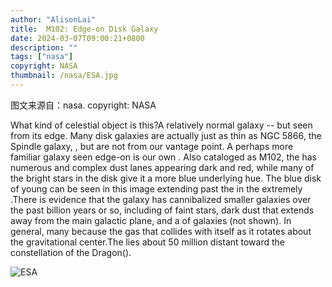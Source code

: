 ```yaml
---
author: "AlisonLai"
title:  M102: Edge-on Disk Galaxy 
date: 2024-03-07T09:00:21+0800
description: ""
tags: ["nasa"]
copyright: NASA
thumbnail: /nasa/ESA.jpg
---
```

图文来源自：nasa.  copyright: NASA

  What kind of celestial object is this?A relatively normal galaxy -- but seen from its edge. Many disk galaxies are actually just as thin as NGC 5866, the Spindle galaxy, , but are not  from our vantage point.  A perhaps more familiar galaxy seen edge-on is our own . Also cataloged as M102, the  has numerous and complex dust lanes appearing dark and red, while many of the bright stars in the disk give it a more blue underlying hue. The blue disk of young  can be seen in this  image extending past the  in the extremely .There is evidence that the  galaxy has cannibalized smaller galaxies over the past billion years or so, including  of faint stars, dark dust that extends away from the main galactic plane, and a  of galaxies (not shown). In general, many  because the gas that  collides with itself as it rotates about the gravitational center.The  lies about 50 million  distant toward the constellation of the Dragon().

![ESA](/nasa/ESA.jpg)